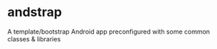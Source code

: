 andstrap
========

A template/bootstrap Android app preconfigured with some common classes &amp; libraries
